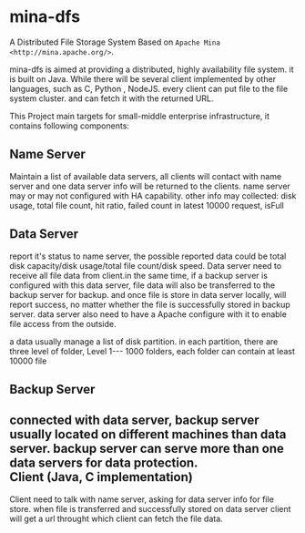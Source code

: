 mina-dfs
========

A Distributed File Storage System Based on `Apache Mina <http://mina.apache.org/>`.

mina-dfs is aimed at providing a distributed, highly availability file system. it is built on Java. 
While there will be several client implemented by other languages, such as C, Python , NodeJS. every client can put file to the file system cluster.
and can fetch it with the returned URL.
 
This Project main targets for small-middle enterprise infrastructure, it contains following components:

Name Server
----------
Maintain a list of available data servers, all clients will contact with name server and one data server info will be returned to the clients. name server may or may not configured with HA capability.
other info may collected: disk usage, total file count, hit ratio, failed count in latest 10000 request, isFull

Data Server
----------
report it's status to name server, the possible reported data could be total disk capacity/disk usage/total file count/disk speed. Data server need to 
receive all file data from client.in the same time, if a backup server is configured with this data server, file data will also be transferred to the backup server for backup. and once file is store in data server locally, will report success, no matter whether the file is successfully stored in backup server.
data server also need to have a Apache configure with it to enable file access from the outside.

a data usually manage a list of disk partition. in each partition, there are three level of folder, Level 1--- 1000 folders, each folder can contain at least 10000 file

Backup Server
----------

connected with data server, backup server usually located on different machines than data server. backup server can serve more than one data servers for data protection.  
Client  (Java, C implementation)
---------
Client need to talk with name server, asking for data server info for file store. when file is transferred and successfully stored on data server
client will get a url throught which client can fetch the file data.
